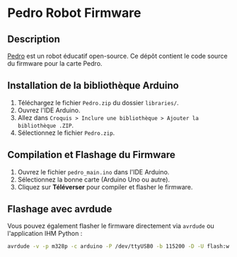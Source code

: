# Pedro Robot Firmware

## Description
[Pedro](https://pedrobot.com) est un robot éducatif open-source. Ce dépôt contient le code source du firmware pour la carte Pedro.

## Installation de la bibliothèque Arduino
1. Téléchargez le fichier `Pedro.zip` du dossier `libraries/`.
2. Ouvrez l'IDE Arduino.
3. Allez dans `Croquis > Inclure une bibliothèque > Ajouter la bibliothèque .ZIP`.
4. Sélectionnez le fichier `Pedro.zip`.

## Compilation et Flashage du Firmware
1. Ouvrez le fichier `pedro_main.ino` dans l'IDE Arduino.
2. Sélectionnez la bonne carte (Arduino Uno ou autre).
3. Cliquez sur **Téléverser** pour compiler et flasher le firmware.

## Flashage avec avrdude
Vous pouvez également flasher le firmware directement via `avrdude` ou l'application IHM Python :
```bash
avrdude -v -p m328p -c arduino -P /dev/ttyUSB0 -b 115200 -D -U flash:w:pedro_main.hex:i

